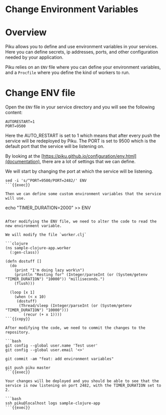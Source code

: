 # Change Environment Variables

# Overview

Piku allows you to define and use environment variables in your services.
Here you can define secrets, ip addresses, ports, and other configuration needed by your application.

Piku relies on an `ENV` file where you can define your environment variables, and a `Procfile` where you define the kind of workers to run.

# Change ENV file

Open the `ENV` file in your service directory and you will see the following content:

```
AUTORESTART=1
PORT=9500
```
Here the AUTO_RESTART is set to 1 which means that after every push the service will be redeployed by Piku.
The PORT is set to 9500 which is the default port that the service will be listening on.

By looking at the [https://piku.github.io/configuration/env.html](documentation), there are a lot of settings that we can define.

We will start by changing the port at which the service will be listening.

```
sed -i 's/^PORT=9500/PORT=2482/' ENV
```{{exec}}

Then we can define some custom environment variables that the service will use.

```
echo "TIMER_DURATION=2000" >> ENV
```{{exec}}

After modifying the ENV file, we need to alter the code to read the new environment variable.

We will modify the file `worker.clj`

```clojure
(ns sample-clojure-app.worker
  (:gen-class))

(defn dostuff []
  (do
    (print "I'm doing lazy work\n")
    (println "Resting for" (Integer/parseInt (or (System/getenv "TIMER_DURATION") "10000")) "milliseconds.")
    (flush)))

  (loop [x 1]
    (when (< x 10)
     (dostuff)
      (Thread/sleep (Integer/parseInt (or (System/getenv "TIMER_DURATION") "10000")))
        (recur (+ x 1))))
```{{copy}}
 
After modifying the code, we need to commit the changes to the repository.

```bash
git config --global user.name 'Test user'
git config --global user.email '<>'

git commit -am "feat: add environment variables"

git push piku master
```{{exec}}

Your changes will be deployed and you should be able to see that the service is now listening on port 2482, with the TIMER_DURATION set to 2.

```bash
ssh piku@localhost logs sample-clojure-app
```{{exec}}


